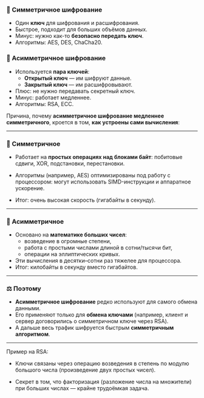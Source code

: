 ### 🔁 Симметричное шифрование
- Один **ключ** для шифрования и расшифрования.
- Быстрое, подходит для больших объёмов данных.
- Минус: нужно как-то **безопасно передать ключ**.
- Алгоритмы: AES, DES, ChaCha20.
### 🔀 Асимметричное шифрование
- Используется **пара ключей**:
    - **Открытый ключ** — им шифруют данные.
    - **Закрытый ключ** — им расшифровывают.
- Плюс: не нужно передавать секретный ключ.
- Минус: работает медленнее.
- Алгоритмы: RSA, ECC.


  
Причина, почему **асимметричное шифрование медленнее симметричного**, кроется в том, **как устроены сами вычисления**:

---

### 🔁 Симметричное

- Работает на **простых операциях над блоками байт**: побитовые сдвиги, XOR, подстановки, перестановки.
    
- Алгоритмы (например, AES) оптимизированы под работу с процессором: могут использовать SIMD-инструкции и аппаратное ускорение.
    
- Итог: очень высокая скорость (гигабайты в секунду).
    

---

### 🔀 Асимметричное

- Основано на **математике больших чисел**:
    - возведение в огромные степени,
    - работа с простыми числами длиной в сотни/тысячи бит,
    - операции на эллиптических кривых.
- Эти вычисления в десятки–сотни раз тяжелее для процессора.
- Итог: килобайты в секунду вместо гигабайтов.

---
### ⚖️ Поэтому

- **Асимметричное шифрование** редко используют для самого обмена данными.
- Его применяют только для **обмена ключами** (например, клиент и сервер договорились о симметричном ключе через RSA).
- А дальше весь трафик шифруется быстрым **симметричным алгоритмом**.

---
Пример на RSA:

- Ключи связаны через операцию возведения в степень по модулю большого числа (произведение двух простых чисел).
    
- Секрет в том, что факторизация (разложение числа на множители) при больших числах — крайне трудоёмкая задача.